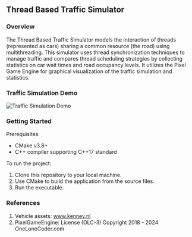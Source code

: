 ## Thread Based Traffic Simulator

### Overview
<p>The Thread Based Traffic Simulator models the interaction of threads (represented as cars) sharing a common resource (the road) using multithreading. This simulator uses thread synchronization techniques to manage traffic and compares thread scheduling strategies by collecting statistics on
car wait times and road occupancy levels. It utilizes the Pixel Game Engine for graphical visualization of the traffic simulation and statistics.<p>

### Traffic Simulation Demo
![Traffic Simulation Demo](source/assets/traffic_demo.gif)

### Getting Started
Prerequisites
* CMake v3.8+
* C++ compiler supporting C++17 standard

To run the project:
1. Clone this repository to your local machine.
2. Use CMake to build the application from the source files.
3. Run the executable.

### References
1. Vehicle assets: www.kenney.nl
2. PixelGameEngine: License (OLC-3) Copyright 2018 - 2024 OneLoneCoder.com

